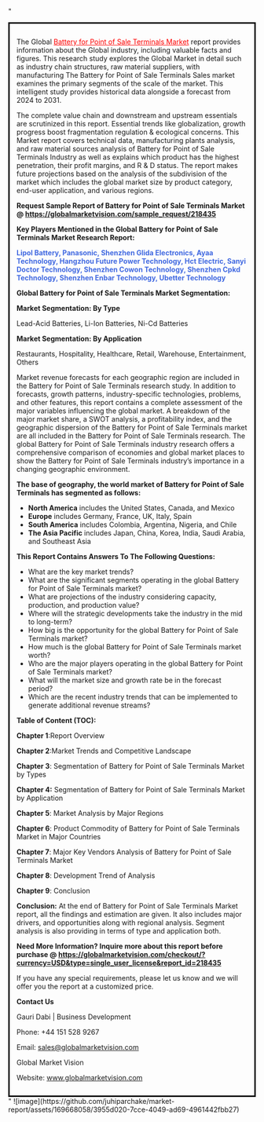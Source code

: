 "<div style='border: 3px solid black; padding: 1em;'>

The Global <a style='color: #ff0000;' href='https://globalmarketvision.com/reports/global-battery-for-point-of-sale-terminals-market/218435'>Battery for Point of Sale Terminals Market</a> report provides information about the Global industry, including valuable facts and figures. This research study explores the Global Market in detail such as industry chain structures, raw material suppliers, with manufacturing The Battery for Point of Sale Terminals Sales market examines the primary segments of the scale of the market. This intelligent study provides historical data alongside a forecast from 2024 to 2031.

The complete value chain and downstream and upstream essentials are scrutinized in this report. Essential trends like globalization, growth progress boost fragmentation regulation &amp; ecological concerns. This Market report covers technical data, manufacturing plants analysis, and raw material sources analysis of Battery for Point of Sale Terminals Industry as well as explains which product has the highest penetration, their profit margins, and R &amp; D status. The report makes future projections based on the analysis of the subdivision of the market which includes the global market size by product category, end-user application, and various regions.

<strong>Request Sample Report of Battery for Point of Sale Terminals Market @</strong><strong> <a style='color: #ff0000;' href='https://globalmarketvision.com/sample_request/218435?utm_source=linkedinPulse&utm_medium=Juhi&utm_campaign=Juhi'><strong>https://globalmarketvision.com/sample_request/218435</strong></a></strong>

<strong>Key Players Mentioned in the Global Battery for Point of Sale Terminals Market Research Report:</strong>

<strong style='color: #4169e1;'>Lipol Battery, Panasonic, Shenzhen Glida Electronics, Ayaa Technology, Hangzhou Future Power Technology, Hct Electric, Sanyi Doctor Technology, Shenzhen Cowon Technology, Shenzhen Cpkd Technology, Shenzhen Enbar Technology, Ubetter Technology</strong>

<strong>Global Battery for Point of Sale Terminals Market Segmentation:</strong>

<strong>Market Segmentation: By Type</strong>

Lead-Acid Batteries, Li-Ion Batteries, Ni-Cd Batteries

<strong>Market Segmentation: By Application</strong>

Restaurants, Hospitality, Healthcare, Retail, Warehouse, Entertainment, Others

Market revenue forecasts for each geographic region are included in the Battery for Point of Sale Terminals research study. In addition to forecasts, growth patterns, industry-specific technologies, problems, and other features, this report contains a complete assessment of the major variables influencing the global market. A breakdown of the major market share, a SWOT analysis, a profitability index, and the geographic dispersion of the Battery for Point of Sale Terminals market are all included in the Battery for Point of Sale Terminals research. The global Battery for Point of Sale Terminals industry research offers a comprehensive comparison of economies and global market places to show the Battery for Point of Sale Terminals industry’s importance in a changing geographic environment.

<strong>The base of geography, the world market of Battery for Point of Sale Terminals has segmented as follows:</strong>
<ul>
  <li><strong>North America</strong> includes the United States, Canada, and Mexico</li>
  <li><strong>Europe</strong> includes Germany, France, UK, Italy, Spain</li>
  <li><strong>South America</strong> includes Colombia, Argentina, Nigeria, and Chile</li>
  <li><strong>The Asia Pacific</strong> includes Japan, China, Korea, India, Saudi Arabia, and Southeast Asia</li>
</ul>
<strong>This Report Contains Answers To The Following Questions:</strong>
<ul>
  <li>What are the key market trends?</li>
  <li>What are the significant segments operating in the global Battery for Point of Sale Terminals market?</li>
  <li>What are projections of the industry considering capacity, production, and production value?</li>
  <li>Where will the strategic developments take the industry in the mid to long-term?</li>
  <li>How big is the opportunity for the global Battery for Point of Sale Terminals market?</li>
  <li>How much is the global Battery for Point of Sale Terminals market worth?</li>
  <li>Who are the major players operating in the global Battery for Point of Sale Terminals market?</li>
  <li>What will the market size and growth rate be in the forecast period?</li>
  <li>Which are the recent industry trends that can be implemented to generate additional revenue streams?</li>
</ul>
<strong>Table of Content (TOC): </strong>

<strong>Chapter 1</strong>:Report Overview

<strong>Chapter 2</strong>:Market Trends and Competitive Landscape

<strong>Chapter 3</strong>: Segmentation of Battery for Point of Sale Terminals Market by Types

<strong>Chapter 4:</strong> Segmentation of Battery for Point of Sale Terminals Market by Application

<strong>Chapter 5</strong>: Market Analysis by Major Regions

<strong>Chapter 6</strong>: Product Commodity of Battery for Point of Sale Terminals Market in Major Countries

<strong>Chapter 7</strong>: Major Key Vendors Analysis of Battery for Point of Sale Terminals Market

<strong>Chapter 8</strong>: Development Trend of Analysis

<strong>Chapter 9</strong>: Conclusion

<strong>Conclusion:</strong> At the end of Battery for Point of Sale Terminals Market report, all the findings and estimation are given. It also includes major drivers, and opportunities along with regional analysis. Segment analysis is also providing in terms of type and application both.

<strong>Need More Information? Inquire more about this report before purchase @ <strong><a style='color: #ff0000;' href='https://globalmarketvision.com/checkout/?currency=USD&type=single_user_license&report_id=218435?utm_source=linkedinPulse&utm_medium=Juhi&utm_campaign=Juhi'>https://globalmarketvision.com/checkout/?currency=USD&type=single_user_license&report_id=218435</a></strong>
</strong>

If you have any special requirements, please let us know and we will offer you the report at a customized price.

<strong>Contact Us</strong>

Gauri Dabi | Business Development

Phone: +44 151 528 9267

Email: <a href='mailto:sales@globalmarketvision.com'>sales@globalmarketvision.com</a>

Global Market Vision

Website: <a href='http://www.globalmarketvision.com/'>www.globalmarketvision.com</a>

</div>"
![image](https://github.com/juhiparchake/market-report/assets/169668058/3955d020-7cce-4049-ad69-4961442fbb27)
